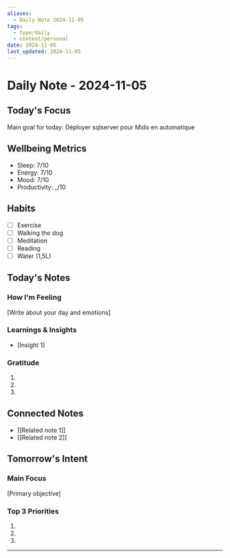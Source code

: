 ```yaml
---
aliases: 
  - Daily Note 2024-11-05
tags: 
  - type/daily
  - context/personal
date: 2024-11-05
last_updated: 2024-11-05
---
```

# Daily Note - 2024-11-05

## Today's Focus
Main goal for today:
Déployer sqlserver pour Mido en automatique

## Wellbeing Metrics
- Sleep: 7/10
- Energy: 7/10
- Mood: 7/10
- Productivity: _/10

## Habits
- [ ] Exercise
- [ ] Walking the dog
- [ ] Meditation
- [ ] Reading
- [ ] Water (1,5L)

## Today's Notes
### How I'm Feeling
[Write about your day and emotions]

### Learnings & Insights
- [Insight 1]

### Gratitude
1. 
2. 
3. 

## Connected Notes
- [[Related note 1]]
- [[Related note 2]]

## Tomorrow's Intent
### Main Focus
[Primary objective]

### Top 3 Priorities
1. 
2. 
3. 

---